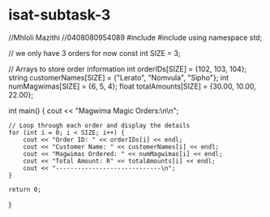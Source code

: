 # isat-subtask-3
//Mhloli Mazithi
//0408080954089
#include <iostream>
#include <string>
using namespace std;

// we only have 3 orders for now
const int SIZE = 3;

// Arrays to store order information
int orderIDs[SIZE] = {102, 103, 104};
string customerNames[SIZE] = {"Lerato", "Nomvula", "Sipho"};
int numMagwimas[SIZE] = {6, 5, 4};
float totalAmounts[SIZE] = {30.00, 10.00, 22.00};

int main() {
    cout << "Magwima Magic Orders:\n\n";

    // Loop through each order and display the details
    for (int i = 0; i < SIZE; i++) {
        cout << "Order ID: " << orderIDs[i] << endl;
        cout << "Customer Name: " << customerNames[i] << endl;
        cout << "Magwimas Ordered: " << numMagwimas[i] << endl;
        cout << "Total Amount: R" << totalAmounts[i] << endl;
        cout << "-----------------------------\n";
    }

    return 0;
}

